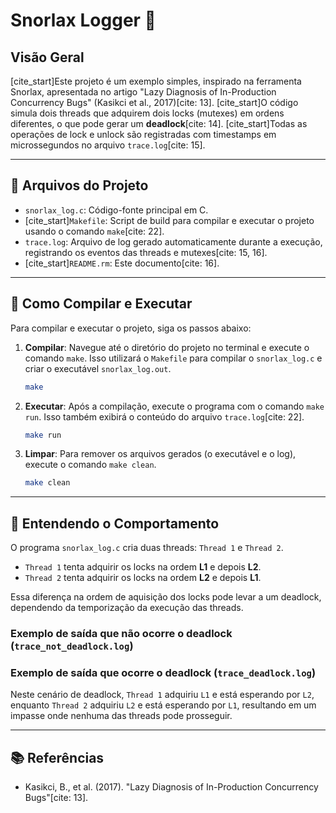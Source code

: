 # Snorlax Logger 📌

## Visão Geral

[cite_start]Este projeto é um exemplo simples, inspirado na ferramenta Snorlax, apresentada no artigo "Lazy Diagnosis of In-Production Concurrency Bugs" (Kasikci et al., 2017)[cite: 13]. [cite_start]O código simula dois threads que adquirem dois locks (mutexes) em ordens diferentes, o que pode gerar um **deadlock**[cite: 14]. [cite_start]Todas as operações de lock e unlock são registradas com timestamps em microssegundos no arquivo `trace.log`[cite: 15].

***

## 📁 Arquivos do Projeto

* `snorlax_log.c`: Código-fonte principal em C.
* [cite_start]`Makefile`: Script de build para compilar e executar o projeto usando o comando `make`[cite: 22].
* `trace.log`: Arquivo de log gerado automaticamente durante a execução, registrando os eventos das threads e mutexes[cite: 15, 16].
* [cite_start]`README.rm`: Este documento[cite: 16].

***

## 🚀 Como Compilar e Executar

Para compilar e executar o projeto, siga os passos abaixo:

1.  **Compilar**: Navegue até o diretório do projeto no terminal e execute o comando `make`. Isso utilizará o `Makefile` para compilar o `snorlax_log.c` e criar o executável `snorlax_log.out`.

    ```bash
    make
    ```

2.  **Executar**: Após a compilação, execute o programa com o comando `make run`. Isso também exibirá o conteúdo do arquivo `trace.log`[cite: 22].

    ```bash
    make run
    ```

3.  **Limpar**: Para remover os arquivos gerados (o executável e o log), execute o comando `make clean`.

    ```bash
    make clean
    ```

***

## 🔬 Entendendo o Comportamento

O programa `snorlax_log.c` cria duas threads: `Thread 1` e `Thread 2`.

* `Thread 1` tenta adquirir os locks na ordem **L1** e depois **L2**.
* `Thread 2` tenta adquirir os locks na ordem **L2** e depois **L1**.

Essa diferença na ordem de aquisição dos locks pode levar a um deadlock, dependendo da temporização da execução das threads.

### Exemplo de saída que não ocorre o deadlock (`trace_not_deadlock.log`)

### Exemplo de saída que ocorre o deadlock (`trace_deadlock.log`)
Neste cenário de deadlock, `Thread 1` adquiriu `L1` e está esperando por `L2`, enquanto `Thread 2` adquiriu `L2` e está esperando por `L1`, resultando em um impasse onde nenhuma das threads pode prosseguir.

***

## 📚 Referências

* Kasikci, B., et al. (2017). "Lazy Diagnosis of In-Production Concurrency Bugs"[cite: 13].
